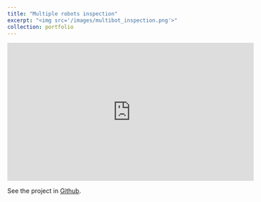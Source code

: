 ```yaml
---
title: "Multiple robots inspection"
excerpt: "<img src='/images/multibot_inspection.png'>"
collection: portfolio
---
```


<iframe width="560" height="315" src="https://www.youtube.com/embed/rmnd1CNzhs8" frameborder="0" allow="accelerometer; autoplay; encrypted-media; gyroscope; picture-in-picture" allowfullscreen></iframe>

See the project in <a href="https://github.com/airuchen/multibot_layer" target="_blank">Github</a>.